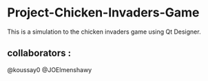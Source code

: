 # Project-Chicken-Invaders-Game

This is a simulation to the chicken invaders game using Qt Designer.

## collaborators : 
@koussay0 
@JOElmenshawy
